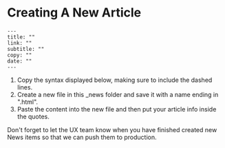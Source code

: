 # Creating A New Article

```
---
title: ""
link: ""
subtitle: ""
copy: ""
date: ""
---
```

1. Copy the syntax displayed below, making sure to include the dashed lines.
2. Create a new file in this _news folder and save it with a name ending in ".html".
3. Paste the content into the new file and then put your article info inside the quotes.

Don't forget to let the UX team know when you have finished created new News items so that we can push them to production.
